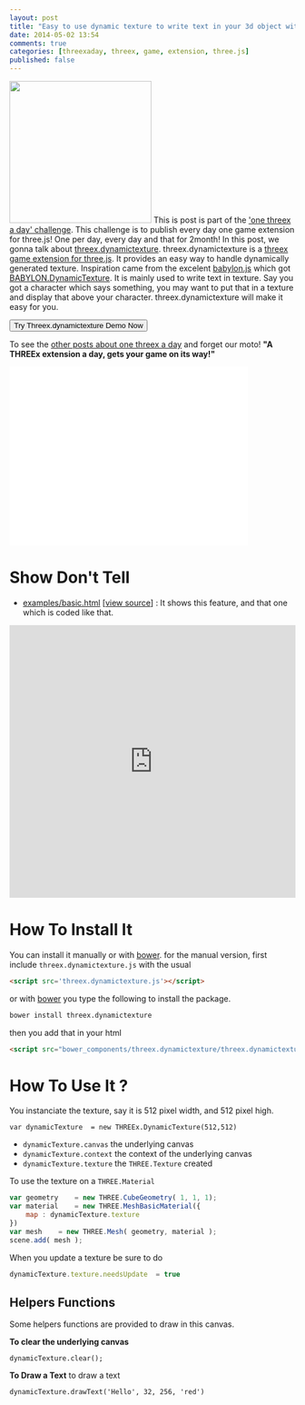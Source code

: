 ```yaml
---
layout: post
title: "Easy to use dynamic texture to write text in your 3d object with threex.dynamictexture game extensions for three.js"
date: 2014-05-02 13:54
comments: true
categories: [threexaday, threex, game, extension, three.js]
published: false
---
```


<a href='http://jeromeetienne.github.io/threex.dynamictexture/examples/basic.html' target='_blank'><img class="right" src="https://raw.githubusercontent.com/jeromeetienne/threex.dynamictexture/master/examples/images/screenshot-threex-dynamictexture-512x512.jpg" width="250" height="250"></a>
This is post is part of the ['one threex a day' challenge](/blog/categories/threexaday/). 
This challenge is to publish every day one game extension for three.js!
One per day, every day and that for 2month!
In this post, we gonna talk about 
[threex.dynamictexture](http://www.threejsgames.com/extensions/#threex.dynamictexture).
threex.dynamictexture is a [threex game extension for three.js](http://www.threejsgames.com/extensions/). It provides an easy way to handle dynamically generated texture.
Inspiration came from
the excelent [babylon.js](http://www.babylonjs.com)
which got 
[BABYLON.DynamicTexture](https://github.com/BabylonJS/Babylon.js/blob/master/Babylon/Materials/textures/babylon.dynamicTexture.js).
It is mainly used to write text in texture. Say you got a character which says something, you may want to put that in a texture and display that above your character. threex.dynamictexture will make it easy for you.


<a href='http://jeromeetienne.github.io/threex.dynamictexture/examples/basic.html' target='_blank'><input type="button" value='Try Threex.dynamictexture Demo Now' /></a>

To see the [other posts about one threex a day](/blog/categories/threexaday/) and forget our moto!
**"A THREEx extension a day, gets your game on its way!"**

<!-- more -->

<iframe width="420" height="315" src="//www.youtube.com/embed/lSR-6Q4oinU" frameborder="0" allowfullscreen></iframe>

Show Don't Tell
===============
* [examples/basic.html](http://jeromeetienne.github.io/threex.dynamictexture/examples/basic.html)
\[[view source](https://github.com/jeromeetienne/threex.dynamictexture/blob/master/examples/basic.html)\] :
It shows this feature, and that one which is coded like that.

<iframe width="100%" height="480" src="http://jeromeetienne.github.io/threex.dynamictexture/examples/basic.html" frameborder="0" allowfullscreen></iframe>

How To Install It
=================

You can install it manually or with
[bower](http://bower.io/).
for the manual version, first include ```threex.dynamictexture.js``` with the usual

```html
<script src='threex.dynamictexture.js'></script>
```

or with
[bower](http://bower.io/) 
you type the following to install the package.

```bash
bower install threex.dynamictexture
```

then you add that in your html

```html
<script src="bower_components/threex.dynamictexture/threex.dynamictexture.js"></script>
```

How To Use It ? 
===============

You instanciate the texture, say it is 512 pixel width, and 512 pixel high.
```
var dynamicTexture  = new THREEx.DynamicTexture(512,512)
```

* ```dynamicTexture.canvas``` the underlying canvas
* ```dynamicTexture.context``` the context of the underlying canvas
* ```dynamicTexture.texture``` the ```THREE.Texture``` created


To use the texture on a ```THREE.Material```

```javascript
var geometry    = new THREE.CubeGeometry( 1, 1, 1);
var material    = new THREE.MeshBasicMaterial({
    map : dynamicTexture.texture
})
var mesh    = new THREE.Mesh( geometry, material );
scene.add( mesh );
```

When you update a texture be sure to do

```javascript
dynamicTexture.texture.needsUpdate  = true
```

## Helpers Functions
Some helpers functions are provided to draw in this canvas.

**To clear the underlying canvas**

```
dynamicTexture.clear();
```

**To Draw a Text**
to draw a text

```
dynamicTexture.drawText('Hello', 32, 256, 'red')
``` 
    